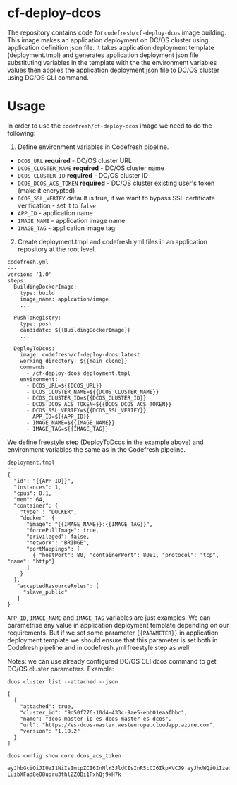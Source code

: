 # cf-deploy-dcos
The repository contains code for `codefresh/cf-deploy-dcos` image building. This image makes an application deployment on DC/OS cluster using application definition json file.
It takes application deployment template (deployment.tmpl) and generates application deployment json file substituting variables in the template with the the environment variables values then applies the application deployment json file to DC/OS cluster using DC/OS CLI command.


# Usage
In order to use the `codefresh/cf-deploy-dcos` image we need to do the following:

1. Define environment variables in Codefresh pipeline.

- `DCOS_URL` **required** - DC/OS cluster URL
- `DCOS_CLUSTER_NAME` **required** - DC/OS cluster name
- `DCOS_CLUSTER_ID` **required** - DC/OS cluster ID
- `DCOS_DCOS_ACS_TOKEN` **required** - DC/OS cluster existing user's token (make it encrypted)
- `DCOS_SSL_VERIFY` default is true, if we want to bypass SSL certificate verification - set it to `false`
- `APP_ID` - application name
- `IMAGE_NAME` - application image name
- `IMAGE_TAG` - application image tag

2. Create deployment.tmpl and codefresh.yml files in an application repository at the root level.

```
codefresh.yml
---
version: '1.0'
steps:
  BuildingDockerImage:
    type: build
    image_name: applcation/image
    ...

  PushToRegistry:
    type: push
    candidate: ${{BuildingDockerImage}}
    ...

  DeployToDcos:
    image: codefresh/cf-deploy-dcos:latest
    working_directory: ${{main_clone}}
    commands:
      - /cf-deploy-dcos deployment.tmpl
    environment:
      - DCOS_URL=${{DCOS_URL}}
      - DCOS_CLUSTER_NAME=${{DCOS_CLUSTER_NAME}}
      - DCOS_CLUSTER_ID=${{DCOS_CLUSTER_ID}}
      - DCOS_DCOS_ACS_TOKEN=${{DCOS_DCOS_ACS_TOKEN}}
      - DCOS_SSL_VERIFY=${{DCOS_SSL_VERIFY}}
      - APP_ID=${{APP_ID}}
      - IMAGE_NAME=${{IMAGE_NAME}}
      - IMAGE_TAG=${{IMAGE_TAG}}
```
We define freestyle step (DeployToDcos in the example above) and environment variables the same as in the Codefresh pipeline.

```
deployment.tmpl
---
{
  "id": "{{APP_ID}}",
  "instances": 1,
  "cpus": 0.1,
  "mem": 64,
  "container": {
    "type" : "DOCKER",
    "docker": {
      "image": "{{IMAGE_NAME}}:{{IMAGE_TAG}}",
      "forcePullImage": true,
      "privileged": false,
      "network": "BRIDGE",
      "portMappings": [
        { "hostPort": 80, "containerPort": 8081, "protocol": "tcp", "name": "http"}
      ]
    }
  },
   "acceptedResourceRoles": [
     "slave_public"
   ]
}
```
`APP_ID`, `IMAGE_NAME` and `IMAGE_TAG` variables are just examples. We can parametrise any value in application deployment template depending on our requirements.
But if we set some parameter `{{PARAMETER}}` in application deployment template we should ensure that this parameter is set both in Codefresh pipeline and in codefresh.yml freestyle step as well.

Notes: we can use already configured DC/OS CLI dcos command to get DC/OS cluster parameters.
Example:
```
dcos cluster list --attached --json

[
  {
    "attached": true,
    "cluster_id": "9d50f776-10d4-433c-9ae5-ebb01eaafbbc",
    "name": "dcos-master-ip-es-dcos-master-es-dcos",
    "url": "https://es-dcos-master.westeurope.cloudapp.azure.com",
    "version": "1.10.2"
  }
]
```
```
dcos config show core.dcos_acs_token

eyJhbGciOiJIUzI1NiIsImtpZCI6InNlY3JldCIsInR5cCI6IkpXVCJ9.eyJhdWQiOiIzeUY1VE9TemRsSTQ1UTF4c3B4emVvR0JlOWZOeG05bSIsImVtYWlsIjoic2VtaXJza2lAZ21haWwuY29tIiwiZW1haWxfdmVyaWZpZWQiOnRydWUsImV4cCI6MTUxMjQ3MzM3NSwiaWF0IjoxNTEyMDQxMzc1LCJpc3MiOiJodHRwczovL2Rjb3MuYXV0aDAuY29tLyIsInN1YiI6Imdvb2dsZS1vYXV0aDJ8MTA4MDQzOTUyOTY3MTUxOTQxMTM4IiwidWlkIjoic2VtaXJza2lAZ21haWwuY29tIn0.sl1rGK-LuibXFad8e08upru3thlZZ0Bi1PxhQj9kH7k
```
